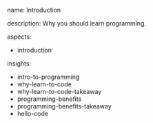 name: Introduction

description: Why you should learn programming.

aspects:
  - introduction

insights:
  - intro-to-programming
  - why-learn-to-code
  - why-learn-to-code-takeaway
  - programming-benefits
  - programming-benefits-takeaway
  - hello-code
